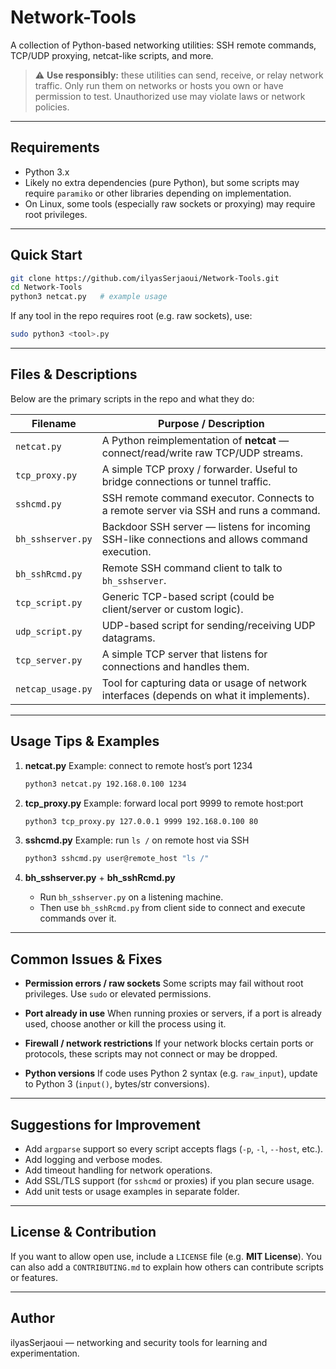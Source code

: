 # Network-Tools

A collection of Python-based networking utilities: SSH remote commands, TCP/UDP proxying, netcat-like scripts, and more.

> ⚠️ **Use responsibly:** these utilities can send, receive, or relay network traffic. Only run them on networks or hosts you own or have permission to test. Unauthorized use may violate laws or network policies.

---

## Requirements

* Python 3.x
* Likely no extra dependencies (pure Python), but some scripts may require `paramiko` or other libraries depending on implementation.
* On Linux, some tools (especially raw sockets or proxying) may require root privileges.

---

## Quick Start

```bash
git clone https://github.com/ilyasSerjaoui/Network-Tools.git
cd Network-Tools
python3 netcat.py   # example usage
```

If any tool in the repo requires root (e.g. raw sockets), use:

```bash
sudo python3 <tool>.py
```

---

## Files & Descriptions

Below are the primary scripts in the repo and what they do:

| Filename          | Purpose / Description                                                                         |
| ----------------- | --------------------------------------------------------------------------------------------- |
| `netcat.py`       | A Python reimplementation of **netcat** — connect/read/write raw TCP/UDP streams.             |
| `tcp_proxy.py`    | A simple TCP proxy / forwarder. Useful to bridge connections or tunnel traffic.               |
| `sshcmd.py`       | SSH remote command executor. Connects to a remote server via SSH and runs a command.          |
| `bh_sshserver.py` | Backdoor SSH server — listens for incoming SSH-like connections and allows command execution. |
| `bh_sshRcmd.py`   | Remote SSH command client to talk to `bh_sshserver`.                                          |
| `tcp_script.py`   | Generic TCP-based script (could be client/server or custom logic).                            |
| `udp_script.py`   | UDP-based script for sending/receiving UDP datagrams.                                         |
| `tcp_server.py`   | A simple TCP server that listens for connections and handles them.                            |
| `netcap_usage.py` | Tool for capturing data or usage of network interfaces (depends on what it implements).       |

---

## Usage Tips & Examples

1. **netcat.py**
   Example: connect to remote host’s port 1234

   ```bash
   python3 netcat.py 192.168.0.100 1234
   ```

2. **tcp_proxy.py**
   Example: forward local port 9999 to remote host:port

   ```bash
   python3 tcp_proxy.py 127.0.0.1 9999 192.168.0.100 80
   ```

3. **sshcmd.py**
   Example: run `ls /` on remote host via SSH

   ```bash
   python3 sshcmd.py user@remote_host "ls /"
   ```

4. **bh_sshserver.py** + **bh_sshRcmd.py**

   * Run `bh_sshserver.py` on a listening machine.
   * Then use `bh_sshRcmd.py` from client side to connect and execute commands over it.

---

## Common Issues & Fixes

* **Permission errors / raw sockets**
  Some scripts may fail without root privileges. Use `sudo` or elevated permissions.

* **Port already in use**
  When running proxies or servers, if a port is already used, choose another or kill the process using it.

* **Firewall / network restrictions**
  If your network blocks certain ports or protocols, these scripts may not connect or may be dropped.

* **Python versions**
  If code uses Python 2 syntax (e.g. `raw_input`), update to Python 3 (`input()`, bytes/str conversions).

---

## Suggestions for Improvement

* Add `argparse` support so every script accepts flags (`-p`, `-l`, `--host`, etc.).
* Add logging and verbose modes.
* Add timeout handling for network operations.
* Add SSL/TLS support (for `sshcmd` or proxies) if you plan secure usage.
* Add unit tests or usage examples in separate folder.

---

## License & Contribution

If you want to allow open use, include a `LICENSE` file (e.g. **MIT License**).
You can also add a `CONTRIBUTING.md` to explain how others can contribute scripts or features.

---

## Author

ilyasSerjaoui — networking and security tools for learning and experimentation.
